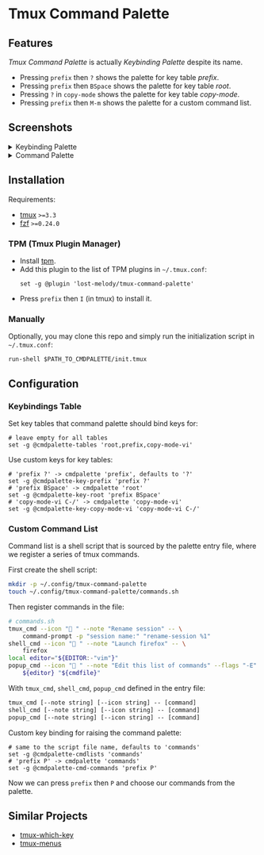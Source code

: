 # Tmux Command Palette

## Features

_Tmux Command Palette_ is actually _Keybinding Palette_ despite its name.

- Pressing `prefix` then `?` shows the palette for key table _prefix_.
- Pressing `prefix` then `BSpace` shows the palette for key table _root_.
- Pressing `?` in `copy-mode` shows the palette for key table _copy-mode_.
- Pressing `prefix` then `M-m` shows the palette for a custom command list.

## Screenshots

<details>
<summary>Keybinding Palette</summary>

![tmux-cmdpalette01.png](https://i.postimg.cc/TPVRms29/tmux-cmdpalette01.png)
![tmux-cmdpalette02.png](https://i.postimg.cc/mZXTQC40/tmux-cmdpalette02.png)

</details>

<details>
<summary>Command Palette</summary>

![tmux-cmdpalette03.png](https://i.postimg.cc/7YjDR4f9/tmux-cmdpalette03.png)

</details>

## Installation

Requirements:

- [tmux](https://github.com/tmux/tmux) `>=3.3`
- [fzf](https://github.com/junegunn/fzf) `>=0.24.0`

### TPM (Tmux Plugin Manager)

- Install [tpm](https://github.com/tmux-plugins/tpm).
- Add this plugin to the list of TPM plugins in `~/.tmux.conf`:
  ```tmux
  set -g @plugin 'lost-melody/tmux-command-palette'
  ```
- Press `prefix` then `I` (in tmux) to install it.

### Manually

Optionally, you may clone this repo and simply run the initialization script in `~/.tmux.conf`:

```tmux
run-shell $PATH_TO_CMDPALETTE/init.tmux
```

## Configuration

### Keybindings Table

Set key tables that command palette should bind keys for:

```tmux
# leave empty for all tables
set -g @cmdpalette-tables 'root,prefix,copy-mode-vi'
```

Use custom keys for key tables:

```tmux
# 'prefix ?' -> cmdpalette 'prefix', defaults to '?'
set -g @cmdpalette-key-prefix 'prefix ?'
# 'prefix BSpace' -> cmdpalette 'root'
set -g @cmdpalette-key-root 'prefix BSpace'
# 'copy-mode-vi C-/' -> cmdpalette 'copy-mode-vi'
set -g @cmdpalette-key-copy-mode-vi 'copy-mode-vi C-/'
```

### Custom Command List

Command list is a shell script that is sourced by the palette entry file, where we register a series of tmux commands.

First create the shell script:

```sh
mkdir -p ~/.config/tmux-command-palette
touch ~/.config/tmux-command-palette/commands.sh
```

Then register commands in the file:

```sh
# commands.sh
tmux_cmd --icon "󰑕 " --note "Rename session" -- \
    command-prompt -p "session name:" "rename-session %1"
shell_cmd --icon "󰈹 " --note "Launch firefox" -- \
    firefox
local editor="${EDITOR:-"vim"}"
popup_cmd --icon "󰤌 " --note "Edit this list of commands" --flags "-E" -- \
    ${editor} "${cmdfile}"
```

With `tmux_cmd`, `shell_cmd`, `popup_cmd` defined in the entry file:

```txt
tmux_cmd [--note string] [--icon string] -- [command]
shell_cmd [--note string] [--icon string] -- [command]
popup_cmd [--note string] [--icon string] -- [command]
```

Custom key binding for raising the command palette:

```tmux
# same to the script file name, defaults to 'commands'
set -g @cmdpalette-cmdlists 'commands'
# 'prefix P' -> cmdpalette 'commands'
set -g @cmdpalette-cmd-commands 'prefix P'
```

Now we can press `prefix` then `P` and choose our commands from the palette.

## Similar Projects

- [tmux-which-key](https://github.com/alexwforsythe/tmux-which-key)
- [tmux-menus](https://github.com/jaclu/tmux-menus)

